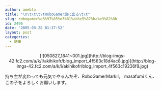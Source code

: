 ```yaml
---
author: ameblo
title: "\n\t\t\t\tRoboGamer旅に出る\t\t"
slug: robogamer%e6%97%85%e3%81%ab%e5%87%ba%e3%82%8b
id: 2406
date: '2005-08-28 01:37:52'
layout: post
categories:
  - 随筆
---
```


<div align="center">[![050827_1841~001.jpg](http://blog-imgs-42.fc2.com/a/k/i/akihikofr/blog_import_4f563c18d4ac8.jpg)](http://blog-imgs-42.fc2.com/a/k/i/akihikofr/blog_import_4f563c19236f8.jpg)</div>

持ち主が変わっても元気でやるんだぞ、RoboGamerMarkII。 masafumiくん、この子をよろしくお願いします。